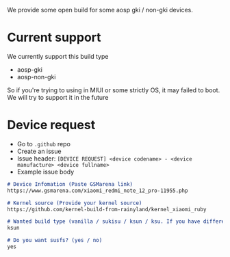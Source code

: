 We provide some open build for some aosp gki / non-gki devices.

# Current support
We currently support this build type
- aosp-gki
- aosp-non-gki

So if you're trying to using in MIUI or some strictly OS, it may failed to boot. We will try to support it in the future

# Device request
- Go to `.github` repo
- Create an issue
- Issue header: `[DEVICE REQUEST] <device codename> - <device manufacture> <device fullname>`
- Example issue body
```md
# Device Infomation (Paste GSMarena link)
https://www.gsmarena.com/xiaomi_redmi_note_12_pro-11955.php

# Kernel source (Provide your kernel source)
https://github.com/kernel-build-from-rainyland/kernel_xiaomi_ruby

# Wanted build type (vanilla / sukisu / ksun / ksu. If you have different fork, paste the link here)
ksun

# Do you want susfs? (yes / no)
yes
```
